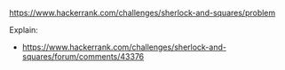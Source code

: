 https://www.hackerrank.com/challenges/sherlock-and-squares/problem

Explain:

- https://www.hackerrank.com/challenges/sherlock-and-squares/forum/comments/43376
